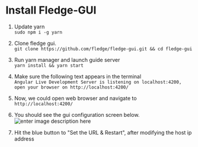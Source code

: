 # Install Fledge-GUI 

1. Update yarn  
     `sudo npm i -g yarn`

2. Clone fledge gui.  
 `git clone https://github.com/fledge/fledge-gui.git
 && cd fledge-gui`

3. Run yarn manager and launch guide server  
`yarn install && yarn start`

4.  Make sure the following text appears in the terminal  
`Angular Live Development Server is listening on localhost:4200, open your browser on http://localhost:4200/`   
 
5. Now, we could open web browser and navigate to   
 `http://localhost:4200/`

6. You should see the gui configuration screen below.
 ![enter image description here](https://drive.google.com/uc?id=1WuPChGjMZw5trbh__kaPm9xaESEzZZZ4)

7. Hit the blue button to "Set the URL & Restart", after modifying the host ip address
